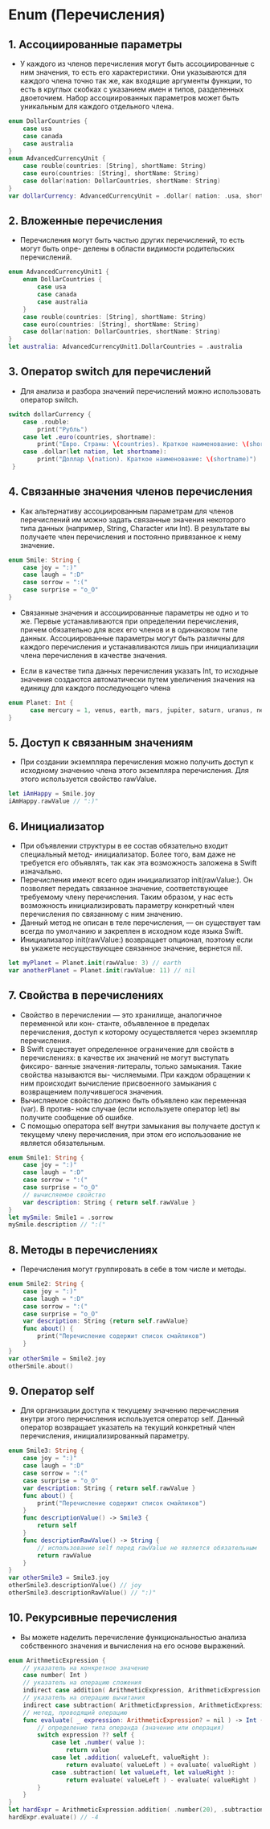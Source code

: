 # Enum (Перечисления)

## 1. Ассоциированные параметры

- У каждого из членов перечисления могут быть ассоциированные с ним значения, то есть его характеристики. Они указываются для каждого члена точно так же, как входящие аргументы функции, то есть в круглых скобках с указанием имен и типов, разделенных двоеточием. Набор ассоциированных параметров может быть уникальным для каждого отдельного члена.

```Swift
enum DollarCountries {
    case usa
    case canada
    case australia
}
enum AdvancedCurrencyUnit {
    case rouble(сountries: [String], shortName: String)
    case euro(сountries: [String], shortName: String)
    case dollar(nation: DollarCountries, shortName: String)
}
var dollarCurrency: AdvancedCurrencyUnit = .dollar( nation: .usa, shortName: "USD" )
```

## 2. Вложенные перечисления

- Перечисления могут быть частью других перечислений, то есть могут быть опре- делены в области видимости родительских перечислений.

```Swift
enum AdvancedCurrencyUnit1 {
    enum DollarCountries {
        case usa
        case canada
        case australia
    }
    case rouble(сountries: [String], shortName: String)
    case euro(сountries: [String], shortName: String)
    case dollar(nation: DollarCountries, shortName: String)
}
let australia: AdvancedCurrencyUnit1.DollarCountries = .australia
```

## 3. Оператор switch для перечислений

- Для анализа и разбора значений перечислений можно использовать оператор switch.

```Swift
switch dollarCurrency {
    case .rouble:
        print("Рубль")
    case let .euro(countries, shortname):
        print("Евро. Страны: \(countries). Краткое наименование: \(shortname)")
    case .dollar(let nation, let shortname):
        print("Доллар \(nation). Краткое наименование: \(shortname)")
 }
```

## 4. Связанные значения членов перечисления

- Как альтернативу ассоциированным параметрам для членов перечислений им можно задать связанные значения некоторого типа данных (например, String, Character или Int). В результате вы получаете член перечисления и постоянно привязанное к нему значение.


```Swift
enum Smile: String {
    case joy = ":)"
    case laugh = ":D"
    case sorrow = ":("
    case surprise = "o_O"
}
```

- Связанные значения и ассоциированные параметры не одно и то же. Первые устанавливаются при определении перечисления, причем обязательно для всех его членов и в одинаковом типе данных. Ассоциированные параметры могут быть различны для каждого перечисления и устанавливаются лишь при инициализации члена перечисления в качестве значения.

- Если в качестве типа данных перечисления указать Int, то исходные значения создаются автоматически путем увеличения значения на единицу для каждого последующего члена

```Swift
enum Planet: Int {
      case mercury = 1, venus, earth, mars, jupiter, saturn, uranus, neptune, pluto = 999
}
```

## 5. Доступ к связанным значениям

- При создании экземпляра перечисления можно получить доступ к исходному значению члена этого экземпляра перечисления. Для этого используется свойство rawValue.

```Swift
let iAmHappy = Smile.joy
iAmHappy.rawValue // ":)"
```

## 6. Инициализатор

- При объявлении структуры в ее состав обязательно входит специальный метод- инициализатор. Более того, вам даже не требуется его объявлять, так как эта возможность заложена в Swift изначально.
-  Перечисления имеют всего один инициализатор init(rawValue:). Он позволяет передать связанное значение, соответствующее требуемому члену перечисления. Таким образом, у нас есть возможность инициализировать параметру конкретный член перечисления по связанному с ним значению.
- Данный метод не описан в теле перечисления, — он существует там всегда по умолчанию и закреплен в исходном коде языка Swift.
- Инициализатор init(rawValue:) возвращает опционал, поэтому если вы укажете несуществующее связанное значение, вернется nil.

```Swift
let myPlanet = Planet.init(rawValue: 3) // earth
var anotherPlanet = Planet.init(rawValue: 11) // nil
```

## 7. Свойства в перечислениях

- Свойство в перечислении — это хранилище, аналогичное переменной или кон- станте, объявленное в пределах перечисления, доступ к которому осуществляется через экземпляр перечисления.
- В Swift существует определенное ограничение для свойств в перечислениях: в качестве их значений не могут выступать фиксиро- ванные значения-литералы, только замыкания. Такие свойства называются вы- числяемыми. При каждом обращении к ним происходит вычисление присвоенного замыкания с возвращением получившегося значения.
- Вычисляемое свойство должно быть объявлено как переменная (var). В против- ном случае (если используете оператор let) вы получите сообщение об ошибке.
- С помощью оператора self внутри замыкания вы получаете доступ к текущему члену перечисления, при этом его использование не является обязательным.

```Swift
enum Smile1: String {
    case joy = ":)"
    case laugh = ":D"
    case sorrow = ":("
    case surprise = "o_O"
    // вычисляемое свойство
    var description: String { return self.rawValue }
}
let mySmile: Smile1 = .sorrow
mySmile.description // ":("
```

## 8. Методы в перечислениях

- Перечисления могут группировать в себе в том числе и методы.

```Swift
enum Smile2: String {
    case joy = ":)"
    case laugh = ":D"
    case sorrow = ":("
    case surprise = "o_O"
    var description: String {return self.rawValue}
    func about() {
        print("Перечисление содержит список смайликов")
    }
}
var otherSmile = Smile2.joy
otherSmile.about()
```

## 9. Оператор self

- Для организации доступа к текущему значению перечисления внутри этого перечисления используется оператор self. Данный оператор возвращает указатель на текущий конкретный член перечисления, инициализированный параметру.

```Swift
enum Smile3: String {
    case joy = ":)"
    case laugh = ":D"
    case sorrow = ":("
    case surprise = "o_O"
    var description: String { return self.rawValue }
    func about() {
        print("Перечисление содержит список смайликов")
    }
    func descriptionValue() -> Smile3 {
        return self
    }
    func descriptionRawValue() -> String {
        // использование self перед rawValue не является обязательным
        return rawValue
    }
}
var otherSmile3 = Smile3.joy
otherSmile3.descriptionValue() // joy
otherSmile3.descriptionRawValue() // ":)"
```

## 10.  Рекурсивные перечисления

- Вы можете наделить перечисление функциональностью анализа собственного значения и вычисления на его основе выражений.

```Swift
enum ArithmeticExpression {
    // указатель на конкретное значение
    case number( Int )
    // указатель на операцию сложения
    indirect case addition( ArithmeticExpression, ArithmeticExpression )
    // указатель на операцию вычитания
    indirect case subtraction( ArithmeticExpression, ArithmeticExpression )
    // метод, проводящий операцию
    func evaluate( _ expression: ArithmeticExpression? = nil ) -> Int {
        // определение типа операнда (значение или операция)
        switch expression ?? self {
            case let .number( value ):
                return value
            case let .addition( valueLeft, valueRight ):
                return evaluate( valueLeft ) + evaluate( valueRight )
            case .subtraction( let valueLeft, let valueRight ):
                return evaluate( valueLeft ) - evaluate( valueRight )
        }
    }
}
let hardExpr = ArithmeticExpression.addition( .number(20), .subtraction( .number(10), .number(34) ) )
hardExpr.evaluate() // -4
```
